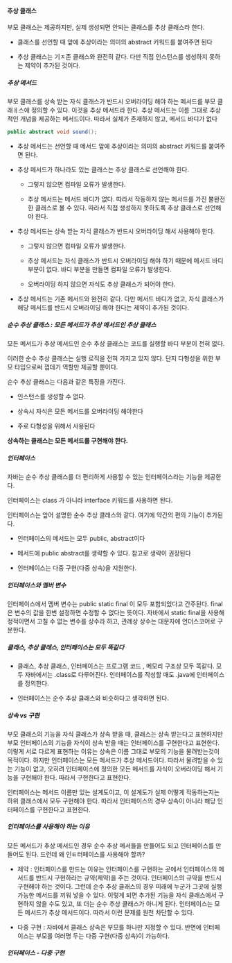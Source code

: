 #### 추상 클래스

부모 클래스는 제공하지만, 실제 생성되면 안되는 클래스를 추상 클래스라 한다.

- 클래스를 선언할 때 앞에 추상이라는 의미의 abstract 키워드를 붙여주면 된다

- 추상 클래스는 기ㅈ존 클래스와 완전히 같다. 다만 직접 인스턴스를 생성하지 못하는 제약이 추가된 것이다.

##### 추상 메서드

부모 클래스를 상속 받는 자식 클래스가 반드시 오버라이딩 해야 하는 메서드를 부모 클래ㅐ스에 정의할 수 있다. 이것을 추상 메서드라 한다. 추상 메서드는 이름 그대로 추상적인 개념을 제공하는 메서드이다. 따라서 실체가 존재하지 않고, 메서드 바디가 없다

```java
public abstract void sound();
```

- 추상 메서드는 선언할 때 메서드 앞에 추상이라는 의미의 abstract 키워드를 붙여주면 된다.

- 추상 메서드가 하나라도 있는 클래스는 추상 클래스로 선언해야 한다.
  
  - 그렇지 않으면 컴파일 오류가 발생한다.
  
  - 추상 메서드는 메서드 바디가 없다. 따라서 작동하지 않는 메서드를 가진 불완전한 클래스로 볼 수 있다. 따라서 직접 생성하지 못하도록 추상 클래스로 선언해야 한다.

- 추상 메서드는 상속 받는 자식 클래스가 반드시 오버라이딩 해서 사용해야 한다.
  
  - 그렇지 않으면 컴파일 오류가 발생한다.
  
  - 추상 메서드는 자식 클래스가 반드시 오버라이딩 해야 하기 때문에 메서드 바디 부분이 없다. 바디 부분을 만들면 컴파일 오류가 발생한다.
  
  - 오버라이딩 하지 않으면 자식도 추상 클래스가 되어야 한다.

- 추상 메서드는 기존 메서드와 완전히 같다. 다만 메서드 바디가 없고, 자식 클래스가 해당 메서드를 반드시 오버라이딩 해야 한다는 제약이 추가된 것이다.



##### 순수 추상 클래스 : 모든 메서드가 추상 메서드인 추상 클래스

모든 메서드가 추상 메서드인 순수 추상 클래스는 코드를 실행할 바디 부분이 전혀 없다.

이러한 순수 추상 클래스는 실행 로직을 전혀 가지고 있지 않다. 단지 다형성을 위한 부모 타입으로써 껍데기 역할만 제공할 뿐이다.

순수 추상 클래스는 다음과 같은 특징을 가진다.

- 인스턴스를 생성할 수 없다.

- 상속시 자식은 모든 메서드를 오버라이딩 해야한다

- 주로 다형성을 위해서 사용된다

**상속하는 클래스는 모든 메서드를 구현해야 한다.**



##### 인터페이스

자바는 순수 추상 클래스를 더 편리하게 사용할 수 있는 인터페이스라는 기능을 제공한다.

인터페이스는 class 가 아니라 interface 키워드를 사용하면 된다.

인터페이스는 앞어 설명한 순수 추상 클래스와 같다. 여기에 약간의 편의 기능이 추가된다.

- 인터페이스의 메서드는 모두 public, abstract이다

- 메서드에 public abstract를 생략할 수 있다. 참고로 생략이 권장된다

- 인터페이스는 다중 구현(다중 상속)을 지원한다.



##### 인터페이스와 멤버 변수

인터페이스에서 멤버 변수는 public static final 이 모두 포함되었다고 간주된다. final은 변수의 값을 한번 설정하면 수정할 수 없다는 뜻이다. 자바에서 static final을 사용해 정적이면서 고칠 수 없는 변수를 상수라 하고, 관례상 상수는 대문자에 언더스코어로 구분한다.





##### 클래스, 추상 클래스, 인터페이스는 모두 똑같다

- 클래스, 추상 클래스, 인터페이스는 프로그램 코드 , 메모리 구조상 모두 똑같다. 모두 자바에서는 .class로 다루어진다. 인터페이스를 작성할 때도 .java에 인터페이스를 정의한다.

- 인터페이스는 순수 추상 클래스와 비슷하다고 생각하면 된다.



##### 상속 vs 구현

부모 클래스의 기능을 자식 클래스가 상속 받을 때, 클래스는 상속 받는다고 표현하지만 부모 인터페이스의 기능을 자식이 상속 받을 때는 인터페이스를 구현한다고 표현한다. 이렇게 서로 다르게 표현하는 이유는 상속은 이름 그대로 부모의 기능을 물려받는것이 목적이다. 하지만 인터페이스는 모든 메서드가 추상 메서드이다. 따라서 물려받을 수 있는 기능이 없고, 오히려 인터페이스에 정의한 모든 메서드를 자식이 오버라이딩 해서 기능을 구현해야 한다. 따라서 구현한다고 표현한다.

인터페이스는 메서드 이름만 있는 설계도이고, 이 설계도가 실제 어떻게 작동하는지는 하위 클래스에서 모두 구현해야 한다. 따라서 인터페이스의 경우 상속이 아니라 해당 인터페이스를 구현한다고 표현한다.



##### 인터페이스를 사용해야 하는 이유

모든 메서드가 추상 메서드인 경우 순수 추상 메서들을 만들어도 되고 인터페이스를 만들어도 된다. 드런데 왜 인ㅌ터페이스를 사용해야 할까?

- 제약 : 인터페이스를 만드는 이유는 인터페이스를 구현하는 곳에서 인터페이스의 메서드를 반드시 구현하라는 규약(제약)을 주는 것이다. 인터페이스의 규약을 반드시 구현해야 하는 것이다. 그런데 순수 추상 클래스의 경우 미래에 누군가 그곳에 실행 가능한 메서드를 끼워 넣을 수 있다. 이렇게 되면 추가된 기능을 자식 클래스에서 구현하지 않을 수도 있고, 또 더는 순수 추상 클래스가 아니게 된다. 인터페이스는 모든 메서드가 추상 메서드이다. 따라서 이런 문제를 원천 차단할 수 있다.

- 다중 구현 : 자바에서 클래스 상속은 부모를 하나만 지정할 수 있다. 반면에 인터페이스는 부모를 여러명 두는 다중 구현(다중 상속)이 가능하다.



##### 인터페이스 - 다중 구현
